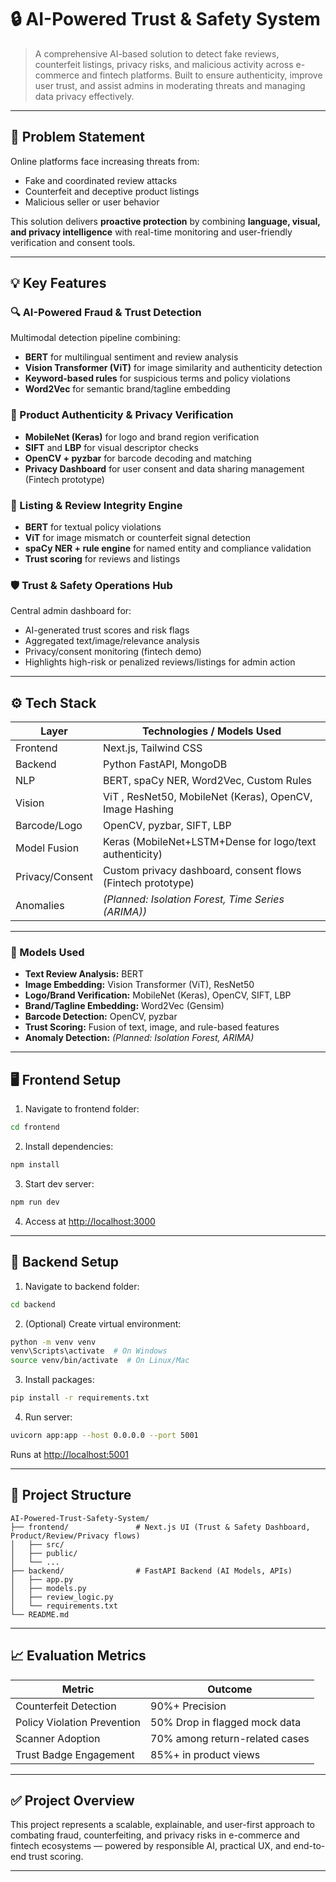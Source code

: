 # 🔒 AI-Powered Trust & Safety System

> A comprehensive AI-based solution to detect fake reviews, counterfeit listings, privacy risks, and malicious activity across e-commerce and fintech platforms. Built to ensure authenticity, improve user trust, and assist admins in moderating threats and managing data privacy effectively.


---

## 🚨 Problem Statement

Online platforms face increasing threats from:
- Fake and coordinated review attacks
- Counterfeit and deceptive product listings
- Malicious seller or user behavior

This solution delivers **proactive protection** by combining **language, visual, and privacy intelligence** with real-time monitoring and user-friendly verification and consent tools.

---

## 💡 Key Features

### 🔍 AI-Powered Fraud & Trust Detection  
Multimodal detection pipeline combining:
- **BERT** for multilingual sentiment and review analysis  
- **Vision Transformer (ViT)** for image similarity and authenticity detection  
- **Keyword-based rules** for suspicious terms and policy violations
- **Word2Vec** for semantic brand/tagline embedding

### 📱 Product Authenticity & Privacy Verification  
- **MobileNet (Keras)** for logo and brand region verification  
- **SIFT** and **LBP** for visual descriptor checks  
- **OpenCV + pyzbar** for barcode decoding and matching
- **Privacy Dashboard** for user consent and data sharing management (Fintech prototype)

### 🧠 Listing & Review Integrity Engine  
- **BERT** for textual policy violations  
- **ViT** for image mismatch or counterfeit signal detection  
- **spaCy NER + rule engine** for named entity and compliance validation
- **Trust scoring** for reviews and listings

### 🛡️ Trust & Safety Operations Hub  
Central admin dashboard for:
- AI-generated trust scores and risk flags
- Aggregated text/image/relevance analysis
- Privacy/consent monitoring (fintech demo)
- Highlights high-risk or penalized reviews/listings for admin action

---

## ⚙️ Tech Stack

| Layer         | Technologies / Models Used                                                                |
|---------------|-------------------------------------------------------------------------------------------|
| Frontend      | Next.js, Tailwind CSS                                                                     |
| Backend       | Python FastAPI, MongoDB                                                                   |
| NLP           | BERT, spaCy NER, Word2Vec, Custom Rules                                                   |
| Vision        | ViT , ResNet50, MobileNet (Keras), OpenCV, Image Hashing                                  |
| Barcode/Logo  | OpenCV, pyzbar, SIFT, LBP                                                                 |
| Model Fusion  | Keras (MobileNet+LSTM+Dense for logo/text authenticity)                                   |
| Privacy/Consent| Custom privacy dashboard, consent flows (Fintech prototype)                              |
| Anomalies     | *(Planned: Isolation Forest, Time Series (ARIMA))*                                        |

---

### 🔬 Models Used

- **Text Review Analysis:** BERT 
- **Image Embedding:** Vision Transformer (ViT), ResNet50
- **Logo/Brand Verification:** MobileNet (Keras), OpenCV, SIFT, LBP
- **Brand/Tagline Embedding:** Word2Vec (Gensim)
- **Barcode Detection:** OpenCV, pyzbar
- **Trust Scoring:** Fusion of text, image, and rule-based features
- **Anomaly Detection:** *(Planned: Isolation Forest, ARIMA)*

---

## 🖥️ Frontend Setup

1. Navigate to frontend folder:
```bash
cd frontend
```

2. Install dependencies:
```bash
npm install
```

3. Start dev server:
```bash
npm run dev
```

4. Access at [http://localhost:3000](http://localhost:3000)

---

## 🧪 Backend Setup

1. Navigate to backend folder:
```bash
cd backend
```

2. (Optional) Create virtual environment:
```bash
python -m venv venv
venv\Scripts\activate  # On Windows
source venv/bin/activate  # On Linux/Mac
```

3. Install packages:
```bash
pip install -r requirements.txt
```

4. Run server:
```bash
uvicorn app:app --host 0.0.0.0 --port 5001
```

Runs at [http://localhost:5001](http://localhost:5001)

---

## 📁 Project Structure

```
AI-Powered-Trust-Safety-System/
├── frontend/               # Next.js UI (Trust & Safety Dashboard, Product/Review/Privacy flows)
│   ├── src/
│   ├── public/
│   └── ...
├── backend/                # FastAPI Backend (AI Models, APIs)
│   ├── app.py
│   ├── models.py
│   ├── review_logic.py
│   └── requirements.txt
└── README.md
```

---

## 📈 Evaluation Metrics

| Metric                      | Outcome                            |
|-----------------------------|-------------------------------------|
| Counterfeit Detection       | 90%+ Precision                      |
| Policy Violation Prevention | 50% Drop in flagged mock data      |
| Scanner Adoption            | 70% among return-related cases     |
| Trust Badge Engagement      | 85%+ in product views               |

---

## ✅ Project Overview

This project represents a scalable, explainable, and user-first approach to combating fraud, counterfeiting, and privacy risks in e-commerce and fintech ecosystems — powered by responsible AI, practical UX, and end-to-end trust scoring.

---
